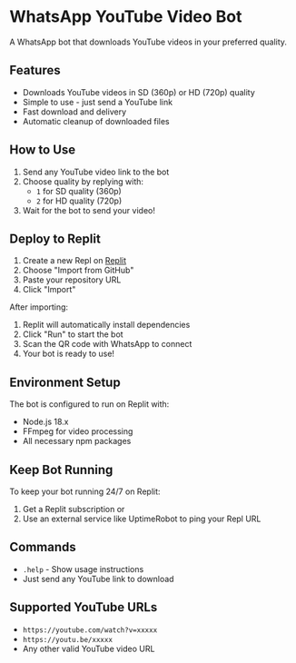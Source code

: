 # WhatsApp YouTube Video Bot

A WhatsApp bot that downloads YouTube videos in your preferred quality.

## Features

- Downloads YouTube videos in SD (360p) or HD (720p) quality
- Simple to use - just send a YouTube link
- Fast download and delivery
- Automatic cleanup of downloaded files

## How to Use

1. Send any YouTube video link to the bot
2. Choose quality by replying with:
   - `1` for SD quality (360p)
   - `2` for HD quality (720p)
3. Wait for the bot to send your video!

## Deploy to Replit

1. Create a new Repl on [Replit](https://replit.com)
2. Choose "Import from GitHub"
3. Paste your repository URL
4. Click "Import"

After importing:
1. Replit will automatically install dependencies
2. Click "Run" to start the bot
3. Scan the QR code with WhatsApp to connect
4. Your bot is ready to use!

## Environment Setup

The bot is configured to run on Replit with:
- Node.js 18.x
- FFmpeg for video processing
- All necessary npm packages

## Keep Bot Running

To keep your bot running 24/7 on Replit:
1. Get a Replit subscription or
2. Use an external service like UptimeRobot to ping your Repl URL

## Commands

- `.help` - Show usage instructions
- Just send any YouTube link to download

## Supported YouTube URLs

- `https://youtube.com/watch?v=xxxxx`
- `https://youtu.be/xxxxx`
- Any other valid YouTube video URL
